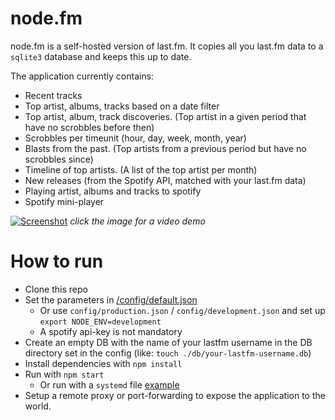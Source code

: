 # node.fm
node.fm is a self-hosted version of last.fm. It copies all you last.fm data to a `sqlite3` database and keeps this up to date.

The application currently contains:
- Recent tracks
- Top artist, albums, tracks based on a date filter
- Top artist, album, track discoveries. (Top artist in a given period that have no scrobbles before then)
- Scrobbles per timeunit (hour, day, week, month, year)
- Blasts from the past. (Top artists from a previous period but have no scrobbles since)
- Timeline of top artists. (A list of the top artist per month)
- New releases (from the Spotify API, matched with your last.fm data)
- Playing artist, albums and tracks to spotify
- Spotify mini-player

[![Screenshot](https://user-images.githubusercontent.com/19265518/56091793-9694c580-5eb3-11e9-8ae9-ea61d644e801.png)](https://youtu.be/29EQut2zfqs)
_click the image for a video demo_

# How to run
- Clone this repo
- Set the parameters in [/config/default.json](config/default.json)
    + Or use `config/production.json` / `config/development.json` and set up `export NODE_ENV=development`
    + A spotify api-key is not mandatory
- Create an empty DB with the name of your lastfm username in the DB directory set in the config (like: `touch ./db/your-lastfm-username.db`)
- Install dependencies with `npm install`
- Run with `npm start`
    + Or run with a `systemd` file [example](bin/nodefm.service)
- Setup a remote proxy or port-forwarding to expose the application to the world.

